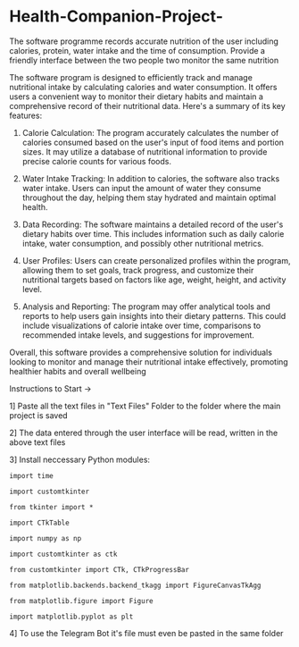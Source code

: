 # Health-Companion-Project-
The software programme records accurate nutrition of the user including calories, protein, water intake and the time of consumption. Provide a friendly interface between the two people two monitor the same nutrition

The software program is designed to efficiently track and manage nutritional intake by 
calculating calories and water consumption. It offers users a convenient way to monitor their 
dietary habits and maintain a comprehensive record of their nutritional data. Here's a 
summary of its key features:

1. Calorie Calculation: The program accurately calculates the number of calories consumed 
based on the user's input of food items and portion sizes. It may utilize a database of 
nutritional information to provide precise calorie counts for various foods.

3. Water Intake Tracking: In addition to calories, the software also tracks water intake. Users 
can input the amount of water they consume throughout the day, helping them stay hydrated 
and maintain optimal health.

5. Data Recording: The software maintains a detailed record of the user's dietary habits over 
time. This includes information such as daily calorie intake, water consumption, and possibly 
other nutritional metrics.

7. User Profiles: Users can create personalized profiles within the program, allowing them to 
set goals, track progress, and customize their nutritional targets based on factors like age, 
weight, height, and activity level.

9. Analysis and Reporting: The program may offer analytical tools and reports to help users 
gain insights into their dietary patterns. This could include visualizations of calorie intake 
over time, comparisons to recommended intake levels, and suggestions for improvement.


Overall, this software provides a comprehensive solution for individuals looking to monitor 
and manage their nutritional intake effectively, promoting healthier habits and overall wellbeing




Instructions to Start ->


1] Paste all the text files in "Text Files" Folder to the folder where the main project is saved


2] The data entered through the user interface will be read, written in the above text files


3] Install neccessary Python modules:

    import time
    
    import customtkinter
    
    from tkinter import *
    
    import CTkTable
    
    import numpy as np
    
    import customtkinter as ctk
    
    from customtkinter import CTk, CTkProgressBar
    
    from matplotlib.backends.backend_tkagg import FigureCanvasTkAgg
    
    from matplotlib.figure import Figure
    
    import matplotlib.pyplot as plt

    
    
4] To use the Telegram Bot it's file must even be pasted in the same folder


